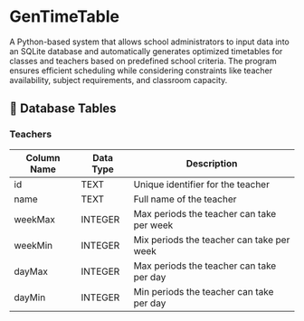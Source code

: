 # GenTimeTable
A Python-based system that allows school administrators to input data into an SQLite database and automatically generates optimized timetables for classes and teachers based on predefined school criteria. The program ensures efficient scheduling while considering constraints like teacher availability, subject requirements, and classroom capacity.

## 💾 Database Tables
### Teachers
| Column Name | Data Type    | Description
| ----------- | ------------ | ----------------------------------------- |
| id          |	TEXT         | Unique identifier for the teacher         |
| name        |	TEXT         | Full name of the teacher                  |
| weekMax     |	INTEGER      | Max periods the teacher can take per week |
| weekMin     |	INTEGER      | Mix periods the teacher can take per week |
| dayMax      | INTEGER      | Max periods the teacher can take per day  |
| dayMin      | INTEGER      | Min periods the teacher can take per day  |